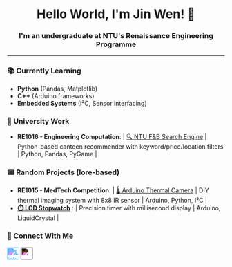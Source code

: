 <h1 align="center">Hello World, I'm Jin Wen! 👋</h1>

<h3 align="center">I'm an undergraduate at NTU's Renaissance Engineering Programme</h3>

---

  ### 📚 Currently Learning
- **Python** (Pandas, Matplotlib)
- **C++** (Arduino frameworks)
- **Embedded Systems** (I²C, Sensor interfacing)</h2>

### 📌 University Work
- **RE1016 - Engineering Computation**: | [🔍 NTU F&B Search Engine](https://github.com/drearyJaysmabirt/NTU-FnB-Search-Engine) | Python-based canteen recommender with keyword/price/location filters | Python, Pandas, PyGame |

### 📟 Random Projects (lore-based)
- **RE1015 - MedTech Competition**: | [🌡️ Arduino Thermal Camera](https://github.com/drearyJaysmabirt/AMG8833-Thermal-Camera) | DIY thermal imaging system with 8x8 IR sensor | Arduino, Python, I²C |
-  **[⏱️ LCD Stopwatch](https://github.com/drearyJaysmabirt/Arduino-LCD-Stopwatch)** : | Precision timer with millisecond display | Arduino, LiquidCrystal |

### 🤳 Connect With Me

[<img align="left" alt="LinkedIn" width="28px" src="https://cdn.jsdelivr.net/gh/devicons/devicon/icons/linkedin/linkedin-original.svg" style="filter: invert(27%) sepia(51%) saturate(2878%) hue-rotate(186deg) brightness(104%) contrast(97%)"/>][linkedin]
[<img align="left" alt="GitHub" width="28px" src="https://cdn.jsdelivr.net/gh/devicons/devicon/icons/github/github-original.svg" style="filter: invert(1) brightness(1.5)"/>][github]
<br/><br/>

[linkedin]: https://www.linkedin.com/in/thailowjinwen/
[github]: https://github.com/drearyJaysmabirt
